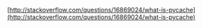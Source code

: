 [http://stackoverflow.com/questions/16869024/what-is-pycache](http://stackoverflow.com/questions/16869024/what-is-pycache)
